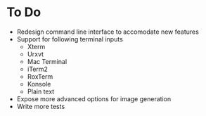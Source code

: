 # To Do

- Redesign command line interface to accomodate new features
- Support for following terminal inputs
  + Xterm
  + Urxvt
  + Mac Terminal
  + iTerm2
  + RoxTerm
  + Konsole
  + Plain text
- Expose more advanced options for image generation
- Write more tests
